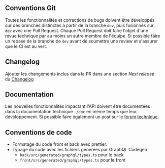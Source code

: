 ## Conventions Git

Toutes les fonctionnalités et corrections de bugs doivent être développés sur des branches distinctes à partir de la branche `dev`, puis fusionnés sur `dev` avec une Pull Request. Chaque Pull Request doit faire l'objet d'une revue technique par au moins un autre membre de l'équipe. Si possible faire un rebase de la branche de `dev` avant de soumettre une review et s'assurer que le CI est au vert.

## Changelog

Ajouter les changements inclus dans la PR dans une section *Next release* du [Changelog](./Changelog)

## Documentation

Les nouvelles fonctionnalités impactant l'API doivent être documentées dans la documentation technique `./doc` en même temps que leur développement. Si possible faire également un post sur le [forum technique](https://forum.trackdechets.beta.gouv.fr/).

## Conventions de code

* Formatage du code front et back avec prettier.
* Typage du code avec les fichiers générées par GraphQL Codegen
  * `back/src/generated/graphql/types.ts` pour le back
  * `front/src/generated/graphql/types.ts` pour le front